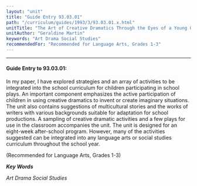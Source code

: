 ```yaml
---
layout: "unit"
title: "Guide Entry 93.03.01"
path: "/curriculum/guides/1993/3/93.03.01.x.html"
unitTitle: "The Art of Creative Dramatics Through the Eyes of a Young Girl"
unitAuthor: "Geraldine Martin"
keywords: "Art Drama Social Studies"
recommendedFor: "Recommended for Language Arts, Grades 1-3"
---
```

<body>
<hr/>
<h4>
Guide Entry to 93.03.01:
</h4>
In my paper, I have explored strategies and an array of activities to be integrated into the school curriculum for children participating in school plays. An important component emphasizes the active participation of children in using creative dramatics to invent or create imaginary situations. The unit also contains suggestions of multicultural stories and the works of writers with various backgrounds suitable for adaptation for school productions. A sampling of creative dramatic activities and a few plays for use in the classroom accompanies the unit. The unit is designed for an eight-week after-school program. However, many of the activities suggested can be integrated into any language arts or social studies curriculum throughout the school year.
<p>
(Recommended for Language Arts, Grades 1-3)
</p>
<p>
<b>
<i>
Key Words
</i>
</b>
<br/>
</p>
<p>
<i>
Art Drama Social Studies
</i>
</p>
</body>